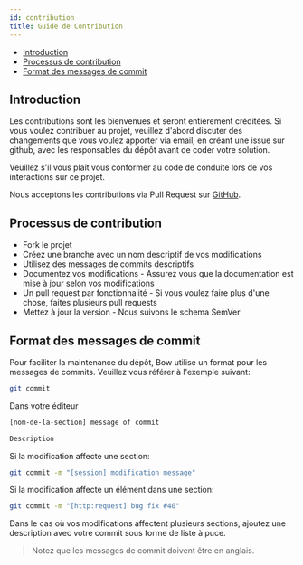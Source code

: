 ```yaml
---
id: contribution
title: Guide de Contribution
---
```


- [Introduction](#introduction)
- [Processus de contribution](#processus-de-contribution)
- [Format des messages de commit](#format-des-messages-de-commit)

## Introduction

Les contributions sont les bienvenues et seront entièrement créditées. Si vous voulez contribuer au projet, veuillez d'abord discuter
des changements que vous voulez apporter via email, en créant une issue sur github, avec les responsables du dépôt avant
de coder votre solution.

Veuillez s'il vous plaît vous conformer au code de conduite lors de vos interactions sur ce projet.

Nous acceptons les contributions via Pull Request sur [GitHub](https://github.com).

## Processus de contribution

- Fork le projet
- Créez une branche avec un nom descriptif de vos modifications
- Utilisez des messages de commits descriptifs
- Documentez vos modifications - Assurez vous que la documentation est mise à jour selon vos modifications
- Un pull request par fonctionnalité - Si vous voulez faire plus d'une chose, faites plusieurs pull requests
- Mettez à jour la version - Nous suivons le schema SemVer

## Format des messages de commit

Pour faciliter la maintenance du dépôt, Bow utilise un format pour les messages de commits. Veuillez vous référer à
l'exemple suivant:

```sh
git commit
```

Dans votre éditeur

```sh
[nom-de-la-section] message of commit

Description
```

Si la modification affecte une section:

```sh
git commit -m "[session] modification message"
```

Si la modification affecte un élément dans une section:

```sh
git commit -m "[http:request] bug fix #40"
```

Dans le cas où vos modifications affectent plusieurs sections, ajoutez une description avec votre commit sous forme de liste à puce.

> Notez que les messages de commit doivent être en anglais.
